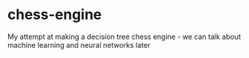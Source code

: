 # chess-engine
My attempt at making a decision tree chess engine - we can talk about machine learning and neural networks later
